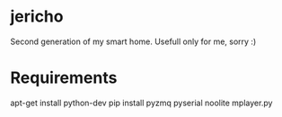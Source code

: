 jericho
=======

Second generation of my smart home. Usefull only for me, sorry :)

Requirements
=======
apt-get install python-dev
pip install pyzmq pyserial noolite mplayer.py
